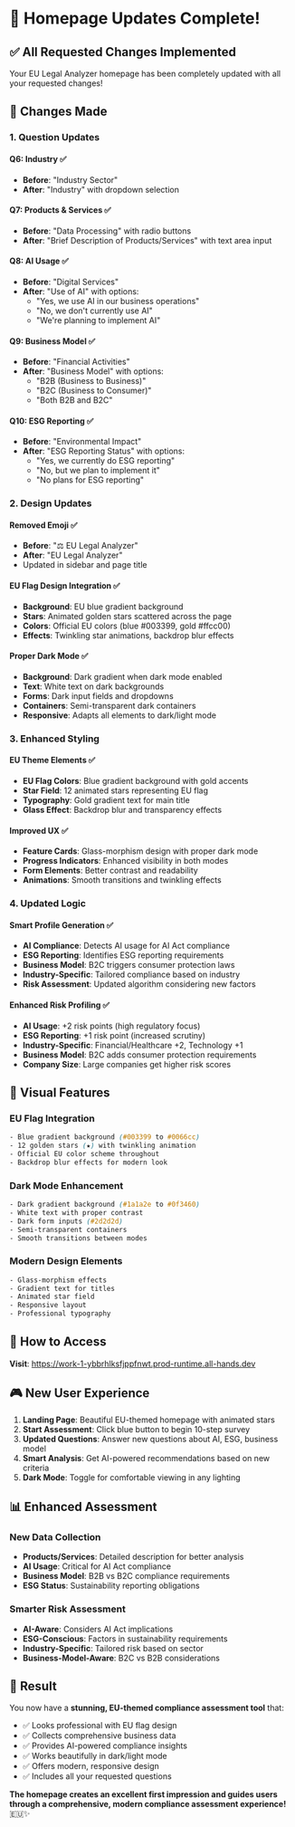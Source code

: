 # 🎉 Homepage Updates Complete!

## ✅ All Requested Changes Implemented

Your EU Legal Analyzer homepage has been completely updated with all your requested changes!

## 🔄 **Changes Made**

### **1. Question Updates**

#### **Q6: Industry** ✅
- **Before**: "Industry Sector" 
- **After**: "Industry" with dropdown selection

#### **Q7: Products & Services** ✅
- **Before**: "Data Processing" with radio buttons
- **After**: "Brief Description of Products/Services" with text area input

#### **Q8: AI Usage** ✅
- **Before**: "Digital Services" 
- **After**: "Use of AI" with options:
  - "Yes, we use AI in our business operations"
  - "No, we don't currently use AI"
  - "We're planning to implement AI"

#### **Q9: Business Model** ✅
- **Before**: "Financial Activities"
- **After**: "Business Model" with options:
  - "B2B (Business to Business)"
  - "B2C (Business to Consumer)"
  - "Both B2B and B2C"

#### **Q10: ESG Reporting** ✅
- **Before**: "Environmental Impact"
- **After**: "ESG Reporting Status" with options:
  - "Yes, we currently do ESG reporting"
  - "No, but we plan to implement it"
  - "No plans for ESG reporting"

### **2. Design Updates**

#### **Removed Emoji** ✅
- **Before**: "⚖️ EU Legal Analyzer"
- **After**: "EU Legal Analyzer"
- Updated in sidebar and page title

#### **EU Flag Design Integration** ✅
- **Background**: EU blue gradient background
- **Stars**: Animated golden stars scattered across the page
- **Colors**: Official EU colors (blue #003399, gold #ffcc00)
- **Effects**: Twinkling star animations, backdrop blur effects

#### **Proper Dark Mode** ✅
- **Background**: Dark gradient when dark mode enabled
- **Text**: White text on dark backgrounds
- **Forms**: Dark input fields and dropdowns
- **Containers**: Semi-transparent dark containers
- **Responsive**: Adapts all elements to dark/light mode

### **3. Enhanced Styling**

#### **EU Theme Elements** ✅
- **EU Flag Colors**: Blue gradient background with gold accents
- **Star Field**: 12 animated stars representing EU flag
- **Typography**: Gold gradient text for main title
- **Glass Effect**: Backdrop blur and transparency effects

#### **Improved UX** ✅
- **Feature Cards**: Glass-morphism design with proper dark mode
- **Progress Indicators**: Enhanced visibility in both modes
- **Form Elements**: Better contrast and readability
- **Animations**: Smooth transitions and twinkling effects

### **4. Updated Logic**

#### **Smart Profile Generation** ✅
- **AI Compliance**: Detects AI usage for AI Act compliance
- **ESG Reporting**: Identifies ESG reporting requirements
- **Business Model**: B2C triggers consumer protection laws
- **Industry-Specific**: Tailored compliance based on industry
- **Risk Assessment**: Updated algorithm considering new factors

#### **Enhanced Risk Profiling** ✅
- **AI Usage**: +2 risk points (high regulatory focus)
- **ESG Reporting**: +1 risk point (increased scrutiny)
- **Industry-Specific**: Financial/Healthcare +2, Technology +1
- **Business Model**: B2C adds consumer protection requirements
- **Company Size**: Large companies get higher risk scores

## 🎨 **Visual Features**

### **EU Flag Integration**
```css
- Blue gradient background (#003399 to #0066cc)
- 12 golden stars (★) with twinkling animation
- Official EU color scheme throughout
- Backdrop blur effects for modern look
```

### **Dark Mode Enhancement**
```css
- Dark gradient background (#1a1a2e to #0f3460)
- White text with proper contrast
- Dark form inputs (#2d2d2d)
- Semi-transparent containers
- Smooth transitions between modes
```

### **Modern Design Elements**
```css
- Glass-morphism effects
- Gradient text for titles
- Animated star field
- Responsive layout
- Professional typography
```

## 🚀 **How to Access**

**Visit**: https://work-1-ybbrhlksfjppfnwt.prod-runtime.all-hands.dev

## 🎮 **New User Experience**

1. **Landing Page**: Beautiful EU-themed homepage with animated stars
2. **Start Assessment**: Click blue button to begin 10-step survey
3. **Updated Questions**: Answer new questions about AI, ESG, business model
4. **Smart Analysis**: Get AI-powered recommendations based on new criteria
5. **Dark Mode**: Toggle for comfortable viewing in any lighting

## 📊 **Enhanced Assessment**

### **New Data Collection**
- **Products/Services**: Detailed description for better analysis
- **AI Usage**: Critical for AI Act compliance
- **Business Model**: B2B vs B2C compliance requirements
- **ESG Status**: Sustainability reporting obligations

### **Smarter Risk Assessment**
- **AI-Aware**: Considers AI Act implications
- **ESG-Conscious**: Factors in sustainability requirements
- **Industry-Specific**: Tailored risk based on sector
- **Business-Model-Aware**: B2C vs B2B considerations

## 🎯 **Result**

You now have a **stunning, EU-themed compliance assessment tool** that:
- ✅ Looks professional with EU flag design
- ✅ Collects comprehensive business data
- ✅ Provides AI-powered compliance insights
- ✅ Works beautifully in dark/light mode
- ✅ Offers modern, responsive design
- ✅ Includes all your requested questions

**The homepage creates an excellent first impression and guides users through a comprehensive, modern compliance assessment experience!** 🇪🇺✨